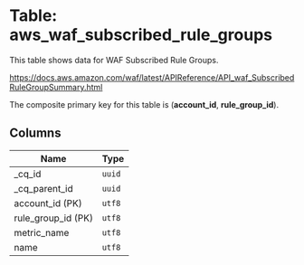# Table: aws_waf_subscribed_rule_groups

This table shows data for WAF Subscribed Rule Groups.

https://docs.aws.amazon.com/waf/latest/APIReference/API_waf_SubscribedRuleGroupSummary.html

The composite primary key for this table is (**account_id**, **rule_group_id**).

## Columns

| Name          | Type          |
| ------------- | ------------- |
|_cq_id|`uuid`|
|_cq_parent_id|`uuid`|
|account_id (PK)|`utf8`|
|rule_group_id (PK)|`utf8`|
|metric_name|`utf8`|
|name|`utf8`|